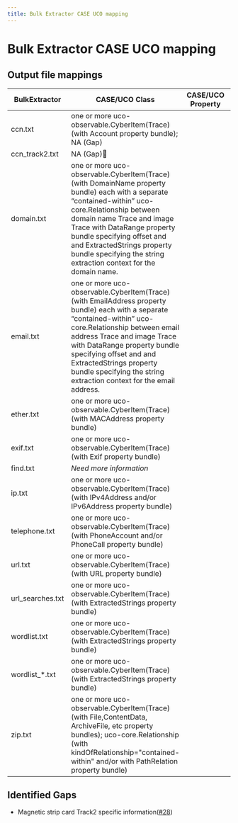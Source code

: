 ```yaml
---
title: Bulk Extractor CASE UCO mapping
---
```


# Bulk Extractor CASE UCO mapping


## Output file mappings

|BulkExtractor|CASE/UCO Class|CASE/UCO Property|Mapping Examples|CASE/UCO Example|
|---|---|---|---|---|
|ccn.txt|one or more uco-observable.CyberItem(Trace) (with Account property bundle); NA (Gap)||||
|ccn_track2.txt|NA (Gap)&#x1F534;||||
|domain.txt|one or more uco-observable.CyberItem(Trace) (with DomainName property bundle) each with a separate “contained-within” uco-core.Relationship between domain name Trace and image Trace with DataRange property bundle specifying offset and and ExtractedStrings property bundle specifying the string extraction context for the domain name.||[Domain.txt mapping](BulkExtractor-mapping-examples/Domain.txt-mapping-example.md)||
|email.txt|one or more uco-observable.CyberItem(Trace) (with EmailAddress property bundle) each with a separate “contained-within” uco-core.Relationship between email address Trace and image Trace with DataRange property bundle specifying offset and and ExtractedStrings property bundle specifying the string extraction context for the email address.||[Email.txt mapping](BulkExtractor-mapping-examples/Email.txt-mapping-example.md)||
|ether.txt|one or more uco-observable.CyberItem(Trace) (with MACAddress property bundle)||||
|exif.txt|one or more uco-observable.CyberItem(Trace) (with Exif property bundle)||||
|find.txt|_Need more information_||||
|ip.txt|one or more uco-observable.CyberItem(Trace) (with IPv4Address and/or IPv6Address property bundle)||||
|telephone.txt|one or more uco-observable.CyberItem(Trace) (with PhoneAccount and/or PhoneCall property bundle)||||
|url.txt|one or more uco-observable.CyberItem(Trace) (with URL property bundle)||||
|url_searches.txt|one or more uco-observable.CyberItem(Trace) (with ExtractedStrings property bundle)||||
|wordlist.txt|one or more uco-observable.CyberItem(Trace) (with ExtractedStrings property bundle)||||
|wordlist_*.txt|one or more uco-observable.CyberItem(Trace) (with ExtractedStrings property bundle)||||
|zip.txt|one or more uco-observable.CyberItem(Trace) (with File,ContentData, ArchiveFile, etc  property bundles); uco-core.Relationship (with kindOfRelationship="contained-within" and/or with PathRelation property bundle)||||

## Identified Gaps

- Magnetic strip card Track2 specific information([#28](https://github.com/ucoProject/uco/issues/28))
